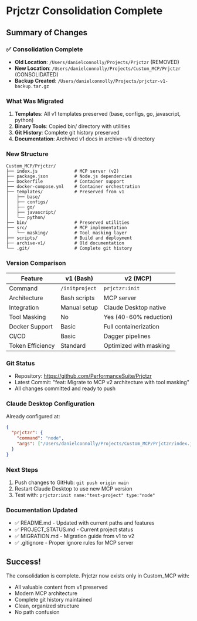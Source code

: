# Prjctzr Consolidation Complete

## Summary of Changes

### ✅ Consolidation Complete
- **Old Location**: `/Users/danielconnolly/Projects/Prjctzr` (REMOVED)
- **New Location**: `/Users/danielconnolly/Projects/Custom_MCP/Prjctzr` (CONSOLIDATED)
- **Backup Created**: `/Users/danielconnolly/Projects/prjctzr-v1-backup.tar.gz`

### What Was Migrated
1. **Templates**: All v1 templates preserved (base, configs, go, javascript, python)
2. **Binary Tools**: Copied bin/ directory with utilities
3. **Git History**: Complete git history preserved
4. **Documentation**: Archived v1 docs in archive-v1/ directory

### New Structure
```
Custom_MCP/Prjctzr/
├── index.js              # MCP server (v2)
├── package.json          # Node.js dependencies
├── Dockerfile            # Container support
├── docker-compose.yml    # Container orchestration
├── templates/            # Preserved from v1
│   ├── base/
│   ├── configs/
│   ├── go/
│   ├── javascript/
│   └── python/
├── bin/                  # Preserved utilities
├── src/                  # MCP implementation
│   └── masking/          # Tool masking layer
├── scripts/              # Build and deployment
├── archive-v1/           # Old documentation
└── .git/                 # Complete git history

```

### Version Comparison

| Feature | v1 (Bash) | v2 (MCP) |
|---------|-----------|-----------|
| Command | `/initproject` | `prjctzr:init` |
| Architecture | Bash scripts | MCP server |
| Integration | Manual setup | Claude Desktop native |
| Tool Masking | No | Yes (40-60% reduction) |
| Docker Support | Basic | Full containerization |
| CI/CD | Basic | Dagger pipelines |
| Token Efficiency | Standard | Optimized with masking |

### Git Status
- Repository: https://github.com/PerformanceSuite/Prjctzr
- Latest Commit: "feat: Migrate to MCP v2 architecture with tool masking"
- All changes committed and ready to push

### Claude Desktop Configuration
Already configured at:
```json
{
  "prjctzr": {
    "command": "node",
    "args": ["/Users/danielconnolly/Projects/Custom_MCP/Prjctzr/index.js"]
  }
}
```

### Next Steps
1. Push changes to GitHub: `git push origin main`
2. Restart Claude Desktop to use new MCP version
3. Test with: `prjctzr:init name:"test-project" type:"node"`

### Documentation Updated
- ✅ README.md - Updated with current paths and features
- ✅ PROJECT_STATUS.md - Current project status
- ✅ MIGRATION.md - Migration guide from v1 to v2
- ✅ .gitignore - Proper ignore rules for MCP server

## Success!
The consolidation is complete. Prjctzr now exists only in Custom_MCP with:
- All valuable content from v1 preserved
- Modern MCP architecture
- Complete git history maintained
- Clean, organized structure
- No path confusion
